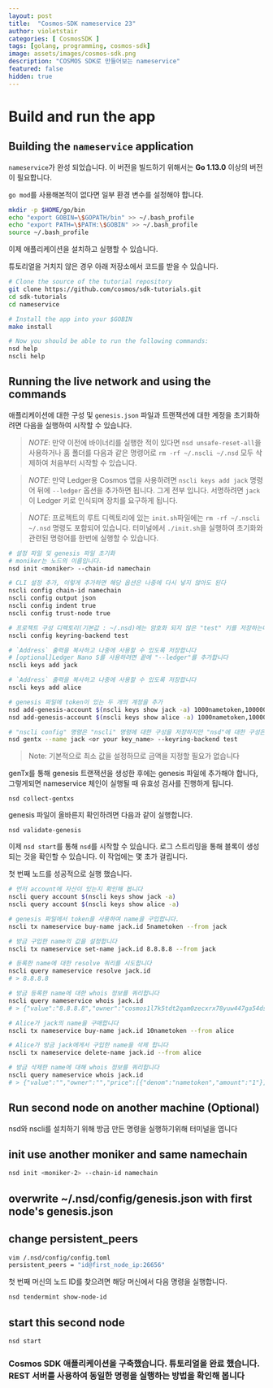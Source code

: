 ```yaml
---
layout: post
title:  "Cosmos-SDK nameservice 23"
author: violetstair
categories: [ CosmosSDK ]
tags: [golang, programming, cosmos-sdk]
image: assets/images/cosmos-sdk.png
description: "COSMOS SDK로 만들어보는 nameservice"
featured: false
hidden: true
---
```


# Build and run the app

## Building the `nameservice` application

`nameservice`가 완성 되었습니다. 이 버전을 빌드하기 위해서는 **Go 1.13.0** 이상의 버전이 필요합니다.

`go mod`를 사용해본적이 없다면 일부 환경 변수를 설정해야 합니다.

```bash
mkdir -p $HOME/go/bin
echo "export GOBIN=\$GOPATH/bin" >> ~/.bash_profile
echo "export PATH=\$PATH:\$GOBIN" >> ~/.bash_profile
source ~/.bash_profile
```

이제 애플리케이션을 설치하고 실행할 수 있습니다.

튜토리얼을 거치지 않은 경우 아래 저장소에서 코드를 받을 수 있습니다.

```bash
# Clone the source of the tutorial repository
git clone https://github.com/cosmos/sdk-tutorials.git
cd sdk-tutorials
cd nameservice
```

```bash
# Install the app into your $GOBIN
make install

# Now you should be able to run the following commands:
nsd help
nscli help
```

## Running the live network and using the commands

애플리케이션에 대한 구성 및 `genesis.json` 파일과 트랜잭션에 대한 계정을 초기화하려면 다음을 실행하여 시작할 수 있습니다.

> _*NOTE*_: 만약 이전에 바이너리를 실행한 적이 있다면 `nsd unsafe-reset-all`을 사용하거나 홈 폴더를 다음과 같은 명령어로 `rm -rf ~/.nscli ~/.nsd` 모두 삭제하여 처음부터 시작할 수 있습니다.

> _*NOTE*_: 만약 Ledger용 Cosmos 앱을 사용하려면 `nscli keys add jack` 명령어 뒤에 `--ledger` 옵션을 추가하면 됩니다. 그게 전부 입니다. 서명하려면 `jack`이 Ledger 키로 인식되며 장치를 요구하게 됩니다.

> _*NOTE*_: 프로젝트의 루트 디렉토리에 있는 `init.sh`파일에는 `rm -rf ~/.nscli ~/.nsd` 명령도 포함되어 있습니다. 터미널에서 `./init.sh`을 실행하여 초기화와 관련된 명령어를 한번에 실행할 수 있습니다.

```bash
# 설정 파일 및 genesis 파일 초기화
# moniker는 노드의 이름입니다.
nsd init <moniker> --chain-id namechain

# CLI 설정 추가, 이렇게 추가하면 해당 옵션은 나중에 다시 넣지 않아도 된다
nscli config chain-id namechain
nscli config output json
nscli config indent true
nscli config trust-node true

# 프로젝트 구성 디렉토리(기본값 : ~/.nsd)에는 암호화 되지 않은 "test" 키를 저장하는데 프로덕션에서는 이 "test" 키를 **절대** 사용해서는 안됩니다. keyring-backend으 ㅣ다른 옵션에 대한 자세한 내용은 https://docs.cosmos.network/master/interfaces/keyring.html 에서 확인 가능합니다.
nscli config keyring-backend test

# `Address` 출력을 복사하고 나중에 사용할 수 있도록 저장합니다
# [optional]Ledger Nano S를 사용하려면 끝에 "--ledger"를 추가합니다
nscli keys add jack

# `Address` 출력을 복사하고 나중에 사용할 수 있도록 저장합니다
nscli keys add alice

# genesis 파일에 token이 있는 두 개의 계정을 추가
nsd add-genesis-account $(nscli keys show jack -a) 1000nametoken,100000000stake
nsd add-genesis-account $(nscli keys show alice -a) 1000nametoken,100000000stake

# "nscli config" 명령은 "nscli" 명령에 대한 구성을 저장하지만 "nsd"에 대한 구성은 저장하지 않으므로 여기에서 플래그로 keyring-backend를 선언해야 합니다.
nsd gentx --name jack <or your key_name> --keyring-backend test
```

> Note: 기본적으로 최소 값을 설정하므로 금액을 지정할 필요가 없습니다

genTx를 통해 genesis 트랜잭션을 생성한 후에는 genesis 파일에 추가해야 합니다, 그렇게되면 nameservice 체인이 실행될 때 유효성 검사를 진행하게 됩니다.

`nsd collect-gentxs`

genesis 파일이 올바른지 확인하려면 다음과 같이 실행합니다.

`nsd validate-genesis`

이제 `nsd start`를 통해 `nsd`를 시작할 수 있습니다. 로그 스트리밍을 통해 블록이 생성되는 것을 확인할 수 있습니다. 이 작업에는 몇 초가 걸립니다.

첫 번째 노드를 성공적으로 실행 했습니다.

```bash
# 먼저 account에 자산이 있는지 확인해 봅니다
nscli query account $(nscli keys show jack -a)
nscli query account $(nscli keys show alice -a)

# genesis 파일에서 token을 사용하여 name을 구입합니다.
nscli tx nameservice buy-name jack.id 5nametoken --from jack

# 방금 구입한 name의 값을 설정합니다
nscli tx nameservice set-name jack.id 8.8.8.8 --from jack

# 등록한 name에 대한 resolve 쿼리를 시도합니다
nscli query nameservice resolve jack.id
# > 8.8.8.8

# 방금 등록한 name에 대한 whois 정보를 쿼리합니다
nscli query nameservice whois jack.id
# > {"value":"8.8.8.8","owner":"cosmos1l7k5tdt2qam0zecxrx78yuw447ga54dsmtpk2s","price":[{"denom":"nametoken","amount":"5"}]}

# Alice가 jack의 name을 구매합니다
nscli tx nameservice buy-name jack.id 10nametoken --from alice

# Alice가 방금 jack에게서 구입한 name을 삭제 합니다
nscli tx nameservice delete-name jack.id --from alice

# 방금 삭제한 name에 대해 whois 정보를 쿼리합니다
nscli query nameservice whois jack.id
# > {"value":"","owner":"","price":[{"denom":"nametoken","amount":"1"}]}
```

## Run second node on another machine (Optional)

nsd와 nscli를 설치하기 위해 방금 만든 명령을 실행하기위해 터미널을 엽니다

## init use another moniker and same namechain

```bash
nsd init <moniker-2> --chain-id namechain
```

## overwrite ~/.nsd/config/genesis.json with first node's genesis.json

## change persistent_peers

```bash
vim /.nsd/config/config.toml
persistent_peers = "id@first_node_ip:26656"
```

첫 번째 머신의 노드 ID를 찾으려면 해당 머신에서 다음 명령을 실행합니다.

```bash
nsd tendermint show-node-id
```

## start this second node

```bash
nsd start
```

### Cosmos SDK 애플리케이션을 구축했습니다. 튜토리얼을 완료 했습니다. REST 서버를 사용하여 동일한 명령을 실행하는 방법을 확인해 봅니다
